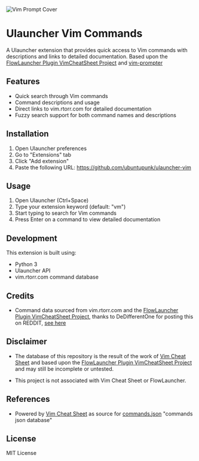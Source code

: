 
<picture>
  <source media="(prefers-color-scheme: dark)" srcset="https://github.com/ubuntupunk/vim-prompt/blob/main/src/vim_prompt/readme/Dark-Cover.png">
  <source media="(prefers-color-scheme: light)" srcset="https://github.com/ubuntupunk/vim-prompt/blob/main/src/vim_prompt/readme/Light-Cover.png">
  <img alt="Vim Prompt Cover" src="https://github.com/ubuntupunk/vim-prompt/blob/main/src/vim_prompt/readme/Light-Cover.png">
</picture>

# Ulauncher Vim Commands

A Ulauncher extension that provides quick access to Vim commands with descriptions and links to detailed documentation. Based upon the [FlowLauncher Plugin VimCheatSheet Project](https://github.com/MoAlSeifi/Flow.Launcher.Plugin.VimCheatSheet)
and [vim-prompter](https://github.com/ubuntupunk/vim-prompt)

## Features

- Quick search through Vim commands
- Command descriptions and usage
- Direct links to vim.rtorr.com for detailed documentation
- Fuzzy search support for both command names and descriptions

## Installation

1. Open Ulauncher preferences
2. Go to "Extensions" tab
3. Click "Add extension"
4. Paste the following URL: https://github.com/ubuntupunk/ulauncher-vim


## Usage

1. Open Ulauncher (Ctrl+Space)
2. Type your extension keyword (default: "vm")
3. Start typing to search for Vim commands
4. Press Enter on a command to view detailed documentation

## Development

This extension is built using:
- Python 3
- Ulauncher API
- vim.rtorr.com command database

## Credits

- Command data sourced from vim.rtorr.com and the [FlowLauncher Plugin VimCheatSheet Project](https://github.com/MoAlSeifi/Flow.Launcher.Plugin.VimCheatSheet), thanks to DeDifferentOne for posting this on REDDIT, [see here](https://www.reddit.com/r/vim/comments/1hrp5ff/comment/m5j84i8/?context=3)

## Disclaimer

* The database of this repository is the result of the work of [Vim Cheat Sheet](https://vim.rtorr.com/ "rtorr website")
and based upon the [FlowLauncher Plugin VimCheatSheet Project](https://github.com/MoAlSeifi/Flow.Launcher.Plugin.VimCheatSheet)
and may still be incomplete or untested.

* This project is not associated with Vim Cheat Sheet or FlowLauncher.

## References

- Powered by [Vim Cheat Sheet](https://vim.rtorr.com/ "rtorr website") as source for [commands.json](https://github.com/ubuntpunk/rofi-vim/blob/main/db/commands.json) "commands json database"

## License

MIT License
